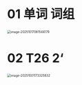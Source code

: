 # 01 单词 词组

<img src="https://cvp.oss-cn-shanghai.aliyuncs.com/202510170815288.png" alt="image-20251017081544179" style="zoom:50%;" />



# 02 T26 2‘

<img src="https://cvp.oss-cn-shanghai.aliyuncs.com/202510011733983.png" alt="image-20251001173325832" style="zoom:50%;" />
